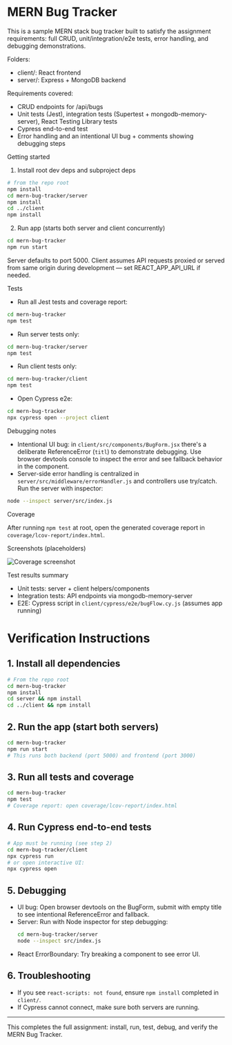 # MERN Bug Tracker

This is a sample MERN stack bug tracker built to satisfy the assignment requirements: full CRUD, unit/integration/e2e tests, error handling, and debugging demonstrations.

Folders:
- client/: React frontend
- server/: Express + MongoDB backend

Requirements covered:
- CRUD endpoints for /api/bugs
- Unit tests (Jest), integration tests (Supertest + mongodb-memory-server), React Testing Library tests
- Cypress end-to-end test
- Error handling and an intentional UI bug + comments showing debugging steps

Getting started

1. Install root dev deps and subproject deps

```bash
# from the repo root
npm install
cd mern-bug-tracker/server
npm install
cd ../client
npm install
```

2. Run app (starts both server and client concurrently)

```bash
cd mern-bug-tracker
npm run start
```

Server defaults to port 5000. Client assumes API requests proxied or served from same origin during development — set REACT_APP_API_URL if needed.

Tests

- Run all Jest tests and coverage report:

```bash
cd mern-bug-tracker
npm test
```

- Run server tests only:

```bash
cd mern-bug-tracker/server
npm test
```

- Run client tests only:

```bash
cd mern-bug-tracker/client
npm test
```

- Open Cypress e2e:

```bash
cd mern-bug-tracker
npx cypress open --project client
```

Debugging notes

- Intentional UI bug: in `client/src/components/BugForm.jsx` there's a deliberate ReferenceError (`titl`) to demonstrate debugging. Use browser devtools console to inspect the error and see fallback behavior in the component.
- Server-side error handling is centralized in `server/src/middleware/errorHandler.js` and controllers use try/catch. Run the server with inspector:

```bash
node --inspect server/src/index.js
```

Coverage

After running `npm test` at root, open the generated coverage report in `coverage/lcov-report/index.html`.

Screenshots (placeholders)

![Coverage screenshot](./docs/coverage-placeholder.png)

Test results summary

- Unit tests: server + client helpers/components
- Integration tests: API endpoints via mongodb-memory-server
- E2E: Cypress script in `client/cypress/e2e/bugFlow.cy.js` (assumes app running)


# Verification Instructions

## 1. Install all dependencies

```bash
# From the repo root
cd mern-bug-tracker
npm install
cd server && npm install
cd ../client && npm install
```

## 2. Run the app (start both servers)

```bash
cd mern-bug-tracker
npm run start
# This runs both backend (port 5000) and frontend (port 3000)
```

## 3. Run all tests and coverage

```bash
cd mern-bug-tracker
npm test
# Coverage report: open coverage/lcov-report/index.html
```

## 4. Run Cypress end-to-end tests

```bash
# App must be running (see step 2)
cd mern-bug-tracker/client
npx cypress run
# or open interactive UI:
npx cypress open
```

## 5. Debugging

- UI bug: Open browser devtools on the BugForm, submit with empty title to see intentional ReferenceError and fallback.
- Server: Run with Node inspector for step debugging:
	```bash
	cd mern-bug-tracker/server
	node --inspect src/index.js
	```
- React ErrorBoundary: Try breaking a component to see error UI.

## 6. Troubleshooting

- If you see `react-scripts: not found`, ensure `npm install` completed in `client/`.
- If Cypress cannot connect, make sure both servers are running.

---

This completes the full assignment: install, run, test, debug, and verify the MERN Bug Tracker.
